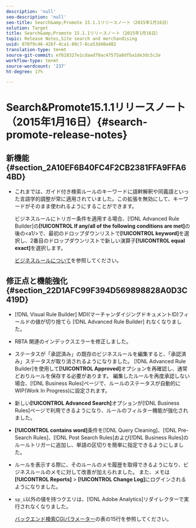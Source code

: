 ```yaml
---
description: 'null'
seo-description: 'null'
seo-title: Search&amp;Promote 15.1.1リリースノート（2015年1月16日）
solution: Target
title: Search&amp;Promote 15.1.1リリースノート（2015年1月16日）
topic: Release Notes,Site search and merchandising
uuid: 070f9c46-426f-4ca1-80c7-8ca53d40a402
translation-type: tm+mt
source-git-commit: ef818327e1cdaad79ac47575a8dfba1de3dc5c2e
workflow-type: tm+mt
source-wordcount: '237'
ht-degree: 17%

---
```



# Search&amp;Promote15.1.1リリースノート（2015年1月16日）{#search-promote-release-notes}

## 新機能 {#section_2A10EF6B40FC4F2CB2381FFA9FFA64BD}

* これまでは、ガイド付き検索ルールのキーワードに語幹解釈や同義語といった言語学的調整が常に適用されていました。この拡張を無効にして、キーワードがそのまま使われるようにすることができます。

   ビジネスルールにトリガー条件を適用する場合、[!DNL Advanced Rule Builder]の&#x200B;**[!UICONTROL If any/all of the following conditions are met]**&#x200B;の後の&lt;a1/>で、最初のドロップダウンリストで&#x200B;**[!UICONTROL keyword]**&#x200B;を選択し、2番目のドロップダウンリストで新しい演算子&#x200B;**[!UICONTROL equal exact]**&#x200B;を選択します。

   [ビジネスルールについて](../c-about-rules-menu/c-about-business-rules.md#concept_2A93D76216754D3D8412CDEA00BD26BD)を参照してください。

## 修正点と機能強化{#section_22D1AFC99F394D569898828A0D3C419D}

* [!DNL Visual Rule Builder] MDI(マーチャンダイジングドキュメントID)フィールドの値が切り捨てら [!DNL Advanced Rule Builder] れなくなりました。
* RBTA 関連のインデックスエラーを修正しました。
* ステータスが「承認済み」の既存のビジネスルールを編集すると、「承認済み」ステータスが取り消されるようになりました。 [!DNL Advanced Rule Builder]を使用して&#x200B;**[!UICONTROL Approved]**&#x200B;オプションを再確認し、通常どおりルールを保存する必要があります。 編集したルールを再度承認しない場合、[!DNL Business Rules]ページで、ルールのステータスが自動的にWIP(Work In Progress)に設定されます。
* 新しい&#x200B;**[!UICONTROL Advanced Search]**&#x200B;オプションが[!DNL Business Rules]ページで利用できるようになり、ルールのフィルター機能が強化されました。
* **[!UICONTROL contains word]**&#x200B;条件を[!DNL Query Cleaning]、[!DNL Pre-Search Rules]、[!DNL Post Search Rules]および[!DNL Business Rules]のルールトリガーに追加し、単語の区切りを簡単に指定できるようにしました。
* ルールを表示する際に、そのルールのメモ履歴を取得できるようになり、ビジネスルールのメモに対して改善が加えられました。 また、メモは&#x200B;**[!UICONTROL Reports]** > **[!UICONTROL Change Log]**&#x200B;にログインされるようになりました。
* `sp_i`以外の値を持つクエリは、[!DNL Adobe Analytics]リダイレクターで実行されなくなりました。

   [バックエンド検索CGIパラメーター](../c-appendices/c-cgiparameters.md#reference_582E85C3886740C98FE88CA9DF7918E8)の表の15行を参照してください。

